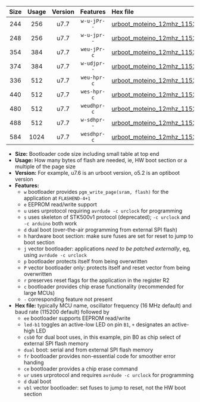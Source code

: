 |Size|Usage|Version|Features|Hex file|
|:-:|:-:|:-:|:-:|:--|
|244|256|u7.7|`w-u-jPr--`|[urboot_moteino_12mhz_115200bps_led+b1_ur_vbl.hex](https://raw.githubusercontent.com/stefanrueger/urboot.hex/main/boards/moteino/fcpu_12mhz/115200_bps/urboot_moteino_12mhz_115200bps_led+b1_ur_vbl.hex)|
|248|256|u7.7|`w-u-jpr--`|[urboot_moteino_12mhz_115200bps_led+b1_fr_ur_vbl.hex](https://raw.githubusercontent.com/stefanrueger/urboot.hex/main/boards/moteino/fcpu_12mhz/115200_bps/urboot_moteino_12mhz_115200bps_led+b1_fr_ur_vbl.hex)|
|354|384|u7.7|`weu-jPr-c`|[urboot_moteino_12mhz_115200bps_ee_led+b1_fr_ce_ur_vbl.hex](https://raw.githubusercontent.com/stefanrueger/urboot.hex/main/boards/moteino/fcpu_12mhz/115200_bps/urboot_moteino_12mhz_115200bps_ee_led+b1_fr_ce_ur_vbl.hex)|
|374|384|u7.7|`w-udjpr--`|[urboot_moteino_12mhz_115200bps_led+b1_csb0_dual_ur_vbl.hex](https://raw.githubusercontent.com/stefanrueger/urboot.hex/main/boards/moteino/fcpu_12mhz/115200_bps/urboot_moteino_12mhz_115200bps_led+b1_csb0_dual_ur_vbl.hex)|
|336|512|u7.7|`weu-hpr-c`|[urboot_moteino_12mhz_115200bps_ee_led+b1_fr_ce_ur.hex](https://raw.githubusercontent.com/stefanrueger/urboot.hex/main/boards/moteino/fcpu_12mhz/115200_bps/urboot_moteino_12mhz_115200bps_ee_led+b1_fr_ce_ur.hex)|
|440|512|u7.7|`wes-hpr-c`|[urboot_moteino_12mhz_115200bps_ee_led+b1_fr_ce.hex](https://raw.githubusercontent.com/stefanrueger/urboot.hex/main/boards/moteino/fcpu_12mhz/115200_bps/urboot_moteino_12mhz_115200bps_ee_led+b1_fr_ce.hex)|
|480|512|u7.7|`weudhpr-c`|[urboot_moteino_12mhz_115200bps_ee_led+b1_csb0_dual_fr_ce_ur.hex](https://raw.githubusercontent.com/stefanrueger/urboot.hex/main/boards/moteino/fcpu_12mhz/115200_bps/urboot_moteino_12mhz_115200bps_ee_led+b1_csb0_dual_fr_ce_ur.hex)|
|488|512|u7.7|`w-sdhpr--`|[urboot_moteino_12mhz_115200bps_led+b1_csb0_dual_fr.hex](https://raw.githubusercontent.com/stefanrueger/urboot.hex/main/boards/moteino/fcpu_12mhz/115200_bps/urboot_moteino_12mhz_115200bps_led+b1_csb0_dual_fr.hex)|
|584|1024|u7.7|`wesdhpr-c`|[urboot_moteino_12mhz_115200bps_ee_led+b1_csb0_dual_fr_ce.hex](https://raw.githubusercontent.com/stefanrueger/urboot.hex/main/boards/moteino/fcpu_12mhz/115200_bps/urboot_moteino_12mhz_115200bps_ee_led+b1_csb0_dual_fr_ce.hex)|

- **Size:** Bootloader code size including small table at top end
- **Usage:** How many bytes of flash are needed, ie, HW boot section or a multiple of the page size
- **Version:** For example, u7.6 is an urboot version, o5.2 is an optiboot version
- **Features:**
  + `w` bootloader provides `pgm_write_page(sram, flash)` for the application at `FLASHEND-4+1`
  + `e` EEPROM read/write support
  + `u` uses urprotocol requiring `avrdude -c urclock` for programming
  + `s` uses skeleton of STK500v1 protocol (deprecated); `-c urclock` and `-c arduino` both work
  + `d` dual boot (over-the-air programming from external SPI flash)
  + `h` hardware boot section: make sure fuses are set for reset to jump to boot section
  + `j` vector bootloader: applications *need to be patched externally*, eg, using `avrdude -c urclock`
  + `p` bootloader protects itself from being overwritten
  + `P` vector bootloader only: protects itself and reset vector from being overwritten
  + `r` preserves reset flags for the application in the register R2
  + `c` bootloader provides chip erase functionality (recommended for large MCUs)
  + `-` corresponding feature not present
- **Hex file:** typically MCU name, oscillator frequency (16 MHz default) and baud rate (115200 default) followed by
  + `ee` bootloader supports EEPROM read/write
  + `led-b1` toggles an active-low LED on pin `B1`, `+` designates an active-high LED
  + `csb0` for dual boot uses, in this example, pin B0 as chip select of external SPI flash memory
  + `dual` boot: serial and from external SPI flash memory
  + `fr` bootloader provides non-essential code for smoother error handing
  + `ce` bootloader provides a chip erase command
  + `ur` uses urprotocol and requires `avrdude -c urclock` for programming
  + `d` dual boot
  + `vbl` vector bootloader: set fuses to jump to reset, not the HW boot section
